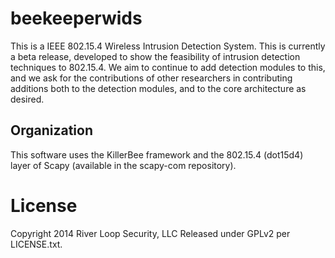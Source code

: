 beekeeperwids
=============

This is a IEEE 802.15.4 Wireless Intrusion Detection System.
This is currently a beta release, developed to show the feasibility
of intrusion detection techniques to 802.15.4. We aim to continue to
add detection modules to this, and we ask for the contributions of
other researchers in contributing additions both to the detection
modules, and to the core architecture as desired.


Organization
------------

This software uses the KillerBee framework and the 802.15.4 (dot15d4)
layer of Scapy (available in the scapy-com repository).


License
=============

Copyright 2014 River Loop Security, LLC
Released under GPLv2 per LICENSE.txt.

